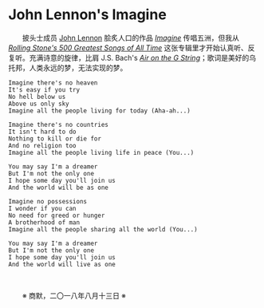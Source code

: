 # John Lennon's Imagine

&emsp;&emsp;披头士成员 [John Lennon](https://en.wikipedia.org/wiki/John_Lennon) 脍炙人口的作品 _[Imagine](https://en.wikipedia.org/wiki/Imagine_(John_Lennon_song))_ 传唱五洲，但我从 _[Rolling Stone's 500 Greatest Songs of All Time](https://en.wikipedia.org/wiki/Rolling_Stone%27s_500_Greatest_Songs_of_All_Time)_ 这张专辑里才开始认真听、反复听。充满诗意的旋律，比肩 J.S. Bach's _[Air on the G String](https://en.wikipedia.org/wiki/Air_on_the_G_String)_；歌词是美好的乌托邦，人类永远的梦，无法实现的梦。

    Imagine there's no heaven
    It's easy if you try
    No hell below us
    Above us only sky
    Imagine all the people living for today (Aha-ah...)

    Imagine there's no countries
    It isn't hard to do
    Nothing to kill or die for
    And no religion too
    Imagine all the people living life in peace (You...)

    You may say I'm a dreamer
    But I'm not the only one
    I hope some day you'll join us
    And the world will be as one

    Imagine no possessions
    I wonder if you can
    No need for greed or hunger
    A brotherhood of man
    Imagine all the people sharing all the world (You...)

    You may say I'm a dreamer
    But I'm not the only one
    I hope some day you'll join us
    And the world will live as one

&emsp;&emsp;

&emsp;&emsp;※ 商默，二〇一八年八月十三日 ※